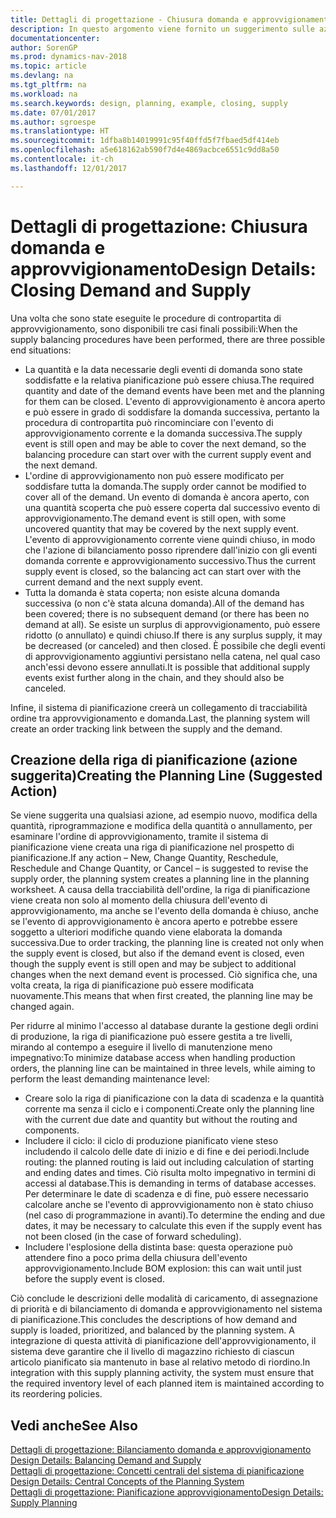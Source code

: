 ```yaml
---
title: Dettagli di progettazione - Chiusura domanda e approvvigionamento
description: In questo argomento viene fornito un suggerimento sulle azioni da eseguire dopo l'esecuzione delle procedure di contropartita di approvvigionamento.
documentationcenter: 
author: SorenGP
ms.prod: dynamics-nav-2018
ms.topic: article
ms.devlang: na
ms.tgt_pltfrm: na
ms.workload: na
ms.search.keywords: design, planning, example, closing, supply
ms.date: 07/01/2017
ms.author: sgroespe
ms.translationtype: HT
ms.sourcegitcommit: 1dfba8b14019991c95f40ffd5f7fbaed5df414eb
ms.openlocfilehash: a5e618162ab590f7d4e4869acbce6551c9dd8a50
ms.contentlocale: it-ch
ms.lasthandoff: 12/01/2017

---
```

# <a name="design-details-closing-demand-and-supply"></a><span data-ttu-id="87674-103">Dettagli di progettazione: Chiusura domanda e approvvigionamento</span><span class="sxs-lookup"><span data-stu-id="87674-103">Design Details: Closing Demand and Supply</span></span>
<span data-ttu-id="87674-104">Una volta che sono state eseguite le procedure di contropartita di approvvigionamento, sono disponibili tre casi finali possibili:</span><span class="sxs-lookup"><span data-stu-id="87674-104">When the supply balancing procedures have been performed, there are three possible end situations:</span></span>  
  
* <span data-ttu-id="87674-105">La quantità e la data necessarie degli eventi di domanda sono state soddisfatte e la relativa pianificazione può essere chiusa.</span><span class="sxs-lookup"><span data-stu-id="87674-105">The required quantity and date of the demand events have been met and the planning for them can be closed.</span></span> <span data-ttu-id="87674-106">L'evento di approvvigionamento è ancora aperto e può essere in grado di soddisfare la domanda successiva, pertanto la procedura di contropartita può rincominciare con l'evento di approvvigionamento corrente e la domanda successiva.</span><span class="sxs-lookup"><span data-stu-id="87674-106">The supply event is still open and may be able to cover the next demand, so the balancing procedure can start over with the current supply event and the next demand.</span></span>  
* <span data-ttu-id="87674-107">L'ordine di approvvigionamento non può essere modificato per soddisfare tutta la domanda.</span><span class="sxs-lookup"><span data-stu-id="87674-107">The supply order cannot be modified to cover all of the demand.</span></span> <span data-ttu-id="87674-108">Un evento di domanda è ancora aperto, con una quantità scoperta che può essere coperta dal successivo evento di approvvigionamento.</span><span class="sxs-lookup"><span data-stu-id="87674-108">The demand event is still open, with some uncovered quantity that may be covered by the next supply event.</span></span> <span data-ttu-id="87674-109">L'evento di approvvigionamento corrente viene quindi chiuso, in modo che l'azione di bilanciamento posso riprendere dall'inizio con gli eventi domanda corrente e approvvigionamento successivo.</span><span class="sxs-lookup"><span data-stu-id="87674-109">Thus the current supply event is closed, so the balancing act can start over with the current demand and the next supply event.</span></span>  
* <span data-ttu-id="87674-110">Tutta la domanda è stata coperta; non esiste alcuna domanda successiva (o non c'è stata alcuna domanda).</span><span class="sxs-lookup"><span data-stu-id="87674-110">All of the demand has been covered; there is no subsequent demand (or there has been no demand at all).</span></span> <span data-ttu-id="87674-111">Se esiste un surplus di approvvigionamento, può essere ridotto (o annullato) e quindi chiuso.</span><span class="sxs-lookup"><span data-stu-id="87674-111">If there is any surplus supply, it may be decreased (or canceled) and then closed.</span></span> <span data-ttu-id="87674-112">È possibile che degli eventi di approvvigionamento aggiuntivi persistano nella catena, nel qual caso anch'essi devono essere annullati.</span><span class="sxs-lookup"><span data-stu-id="87674-112">It is possible that additional supply events exist further along in the chain, and they should also be canceled.</span></span>  
  
<span data-ttu-id="87674-113">Infine, il sistema di pianificazione creerà un collegamento di tracciabilità ordine tra approvvigionamento e domanda.</span><span class="sxs-lookup"><span data-stu-id="87674-113">Last, the planning system will create an order tracking link between the supply and the demand.</span></span>  
  
## <a name="creating-the-planning-line-suggested-action"></a><span data-ttu-id="87674-114">Creazione della riga di pianificazione (azione suggerita)</span><span class="sxs-lookup"><span data-stu-id="87674-114">Creating the Planning Line (Suggested Action)</span></span>  
<span data-ttu-id="87674-115">Se viene suggerita una qualsiasi azione, ad esempio nuovo, modifica della quantità, riprogrammazione e modifica della quantità o annullamento, per esaminare l'ordine di approvvigionamento, tramite il sistema di pianificazione viene creata una riga di pianificazione nel prospetto di pianificazione.</span><span class="sxs-lookup"><span data-stu-id="87674-115">If any action – New, Change Quantity, Reschedule, Reschedule and Change Quantity, or Cancel – is suggested to revise the supply order, the planning system creates a planning line in the planning worksheet.</span></span> <span data-ttu-id="87674-116">A causa della tracciabilità dell'ordine, la riga di pianificazione viene creata non solo al momento della chiusura dell'evento di approvvigionamento, ma anche se l'evento della domanda è chiuso, anche se l'evento di approvvigionamento è ancora aperto e potrebbe essere soggetto a ulteriori modifiche quando viene elaborata la domanda successiva.</span><span class="sxs-lookup"><span data-stu-id="87674-116">Due to order tracking, the planning line is created not only when the supply event is closed, but also if the demand event is closed, even though the supply event is still open and may be subject to additional changes when the next demand event is processed.</span></span> <span data-ttu-id="87674-117">Ciò significa che, una volta creata, la riga di pianificazione può essere modificata nuovamente.</span><span class="sxs-lookup"><span data-stu-id="87674-117">This means that when first created, the planning line may be changed again.</span></span>  
  
<span data-ttu-id="87674-118">Per ridurre al minimo l'accesso al database durante la gestione degli ordini di produzione, la riga di pianificazione può essere gestita a tre livelli, mirando al contempo a eseguire il livello di manutenzione meno impegnativo:</span><span class="sxs-lookup"><span data-stu-id="87674-118">To minimize database access when handling production orders, the planning line can be maintained in three levels, while aiming to perform the least demanding maintenance level:</span></span>  
  
* <span data-ttu-id="87674-119">Creare solo la riga di pianificazione con la data di scadenza e la quantità corrente ma senza il ciclo e i componenti.</span><span class="sxs-lookup"><span data-stu-id="87674-119">Create only the planning line with the current due date and quantity but without the routing and components.</span></span>  
* <span data-ttu-id="87674-120">Includere il ciclo: il ciclo di produzione pianificato viene steso includendo il calcolo delle date di inizio e di fine e dei periodi.</span><span class="sxs-lookup"><span data-stu-id="87674-120">Include routing: the planned routing is laid out including calculation of starting and ending dates and times.</span></span> <span data-ttu-id="87674-121">Ciò risulta molto impegnativo in termini di accessi al database.</span><span class="sxs-lookup"><span data-stu-id="87674-121">This is demanding in terms of database accesses.</span></span> <span data-ttu-id="87674-122">Per determinare le date di scadenza e di fine, può essere necessario calcolare anche se l'evento di approvvigionamento non è stato chiuso (nel caso di programmazione in avanti).</span><span class="sxs-lookup"><span data-stu-id="87674-122">To determine the ending and due dates, it may be necessary to calculate this even if the supply event has not been closed (in the case of forward scheduling).</span></span>  
* <span data-ttu-id="87674-123">Includere l'esplosione della distinta base: questa operazione può attendere fino a poco prima della chiusura dell'evento approvvigionamento.</span><span class="sxs-lookup"><span data-stu-id="87674-123">Include BOM explosion: this can wait until just before the supply event is closed.</span></span>  
  
<span data-ttu-id="87674-124">Ciò conclude le descrizioni delle modalità di caricamento, di assegnazione di priorità e di bilanciamento di domanda e approvvigionamento nel sistema di pianificazione.</span><span class="sxs-lookup"><span data-stu-id="87674-124">This concludes the descriptions of how demand and supply is loaded, prioritized, and balanced by the planning system.</span></span> <span data-ttu-id="87674-125">A integrazione di questa attività di pianificazione dell'approvvigionamento, il sistema deve garantire che il livello di magazzino richiesto di ciascun articolo pianificato sia mantenuto in base al relativo metodo di riordino.</span><span class="sxs-lookup"><span data-stu-id="87674-125">In integration with this supply planning activity, the system must ensure that the required inventory level of each planned item is maintained according to its reordering policies.</span></span>  
  
## <a name="see-also"></a><span data-ttu-id="87674-126">Vedi anche</span><span class="sxs-lookup"><span data-stu-id="87674-126">See Also</span></span>  
<span data-ttu-id="87674-127">[Dettagli di progettazione: Bilanciamento domanda e approvvigionamento](design-details-balancing-demand-and-supply.md) </span><span class="sxs-lookup"><span data-stu-id="87674-127">[Design Details: Balancing Demand and Supply](design-details-balancing-demand-and-supply.md) </span></span>  
<span data-ttu-id="87674-128">[Dettagli di progettazione: Concetti centrali del sistema di pianificazione](design-details-central-concepts-of-the-planning-system.md) </span><span class="sxs-lookup"><span data-stu-id="87674-128">[Design Details: Central Concepts of the Planning System](design-details-central-concepts-of-the-planning-system.md) </span></span>  
[<span data-ttu-id="87674-129">Dettagli di progettazione: Pianificazione approvvigionamento</span><span class="sxs-lookup"><span data-stu-id="87674-129">Design Details: Supply Planning</span></span>](design-details-supply-planning.md)
